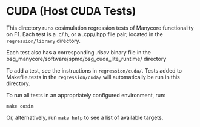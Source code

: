 # CUDA (Host CUDA Tests)

This directory runs cosimulation regression tests of Manycore
functionality on F1. Each test is a .c/.h, or a .cpp/.hpp file pair,
located in the `regression/library` directory.

Each test also has a corresponding .riscv binary file in the bsg_manycore/software/spmd/bsg_cuda_lite_runtime/ directory

To add a test, see the instructions in `regression/cuda/`. Tests
added to Makefile.tests in the `regression/cuda/` will automatically
be run in this directory. 

To run all tests in an appropriately configured environment, run:

```make cosim``` 

Or, alternatively, run `make help` to see a list of available targets.



